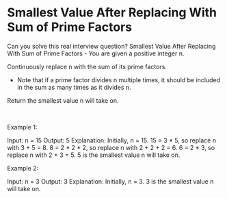 # Smallest Value After Replacing With Sum of Prime Factors

Can you solve this real interview question? Smallest Value After Replacing With Sum of Prime Factors - You are given a positive integer n.

Continuously replace n with the sum of its prime factors.

 * Note that if a prime factor divides n multiple times, it should be included in the sum as many times as it divides n.

Return the smallest value n will take on.

 

Example 1:


Input: n = 15
Output: 5
Explanation: Initially, n = 15.
15 = 3 * 5, so replace n with 3 + 5 = 8.
8 = 2 * 2 * 2, so replace n with 2 + 2 + 2 = 6.
6 = 2 * 3, so replace n with 2 + 3 = 5.
5 is the smallest value n will take on.


Example 2:


Input: n = 3
Output: 3
Explanation: Initially, n = 3.
3 is the smallest value n will take on.